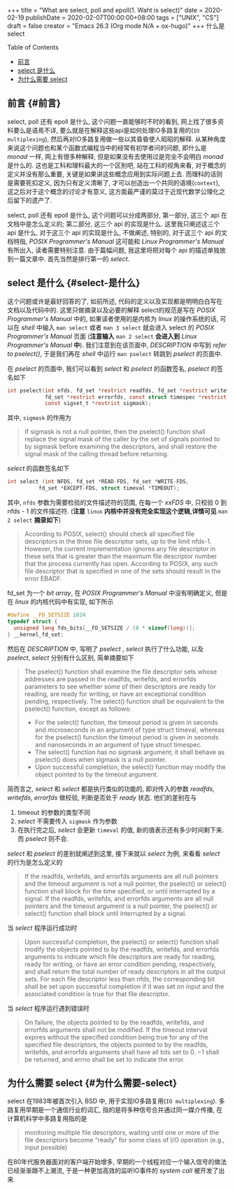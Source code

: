 +++
title = "What are select, poll and epoll(1. Waht is select)"
date = 2020-02-19
publishDate = 2020-02-07T00:00:00+08:00
tags = ["UNIX", "CS"]
draft = false
creator = "Emacs 26.3 (Org mode N/A + ox-hugo)"
+++
什么是 select
<!--more-->

<div class="ox-hugo-toc toc">
<div></div>

<div class="heading">Table of Contents</div>

- [前言](#前言)
- [select 是什么](#select-是什么)
- [为什么需要 select](#为什么需要-select)

</div>
<!--endtoc-->


## 前言 {#前言}

select, poll 还有 epoll 是什么, 这个问题一直能够时不时的看到, 网上找了很多资料要么是语焉不详, 要么就是在解释这些api是如何处理IO多路复用的(`IO multiplexing`), 然后再对IO多路复用做一些以其昏昏使人昭昭的解释. 从某种角度来说这个问题也和某个函数式编程当中的经常有初学者问的问题, 即什么是 _monad_ 一样, 网上有很多种解释, 但是如果没有去使用过是完全不会明白 _monad_ 是什么的. 这也是工科和理科最大的一个区别吧, 站在工科的视角来看, 对于概念的定义并没有那么重要, 关键是如果讲这些概念应用到实际问题上去. 而理科的话则是需要死扣定义, 因为只有定义清晰了, 才可以创造出一个共同的语境(`context`), 这之后对于这个概念的讨论才有意义, 这方面最严谨的莫过于近现代数学公理化之后留下的遗产了.

select, poll 还有 epoll 是什么, 这个问题可以分成两部分, 第一部分, 这三个 api 在文档中是怎么定义的; 第二部分, 这三个 api 的实现是什么.
这里我只阐述这三个 api 是什么, 对于这三个 api 的实现是什么, 不做阐述, 特别的, 对于这三个 api 的文档特指, _POSIX Programmer's Manual_ 这可能和 _Linux Programmer's Manual_ 有所出入, 读者需要特别注意. 由于篇幅问题, 我这里将把对每个 api 的描述单独放到一篇文章中. 首先当然是排行第一的 _select_.


## select 是什么 {#select-是什么}

这个问题或许是最好回答的了, 如前所述, 代码的定义以及实现都是明明白白写在文档以及代码中的. 这里只做摘录以及必要的解释
select的规范是写在 _POSIX Programmer's Manual_ 中的, 如果读者使用的是内核为 _linux_ 的操作系统的话, 可以在 _shell_ 中输入 `man select` 或者 `man 3 select` 就会进入 select 的 _POSIX Programmer's Manual_ 页面 (**注意输入** `man 2 select` **会进入到** _Linux Programmer's Manual_ **中**). 我们注意到在该页面中, _DESCRIPTION_ 中写到 _refer to pselect()_, 于是我们再在 _shell_ 中运行 `man pselect` 转跳到 _pselect_ 的页面中.

在 _pselect_ 的页面中, 我们可以看到 _select_ 和 _pselect_ 的函数签名, _pselect_ 的签名如下

```c
int pselect(int nfds, fd_set *restrict readfds, fd_set *restrict writefds,
            fd_set *restrict errorfds, const struct timespec *restrict timeout,
            const sigset_t *restrict sigmask);
```

其中, `sigmask` 的作用为

> If sigmask is not a null pointer, then the pselect() function shall replace the signal mask of the caller by the set of signals pointed to by sigmask before examining the descriptors, and shall restore the signal mask of the calling thread before
> returning.

_select_ 的函数签名如下

```c
int select (int NFDS, fd_set *READ-FDS, fd_set *WRITE-FDS,
          fd_set *EXCEPT-FDS, struct timeval *TIMEOUT);
```

其中, `nfds` 参数为需要检验的文件描述符的范围, 在每一个 _xxFDS_ 中, 只校验 0 到 nfds - 1 的文件描述符. (**注意** `linux` **内核中并没有完全实现这个逻辑,详情可见** `man 2 select` **摘录如下**)

> According  to  POSIX, select() should check all specified file descriptors in the three file descriptor sets, up to the limit
> nfds-1.  However, the current implementation ignores any file descriptor in these sets that is greater than the maximum  file
> descriptor number that the process currently has open.  According to POSIX, any such file descriptor that is specified in one
> of the sets should result in the error EBADF.

fd\_set 为一个 _bit array_, 在 _POSIX Programmer's Manual_ 中没有明确定义, 但是在 _linux_ 的内核代码中有实现, 如下所示

```c
#define __FD_SETSIZE 1024
typedef struct {
  unsigned long fds_bits[__FD_SETSIZE / (8 * sizeof(long))];
} __kernel_fd_set;
```

然后在 _DESCRIPTION_ 中, 写明了 _pselect_ , _select_ 执行了什么功能, 以及 _pselect_, _select_ 分别有什么区别, 简单摘要如下

> The pselect() function shall examine the file descriptor sets whose addresses are passed in the readfds, writefds,
> and  errorfds  parameters  to see whether some of their descriptors are ready for reading, are ready for writing,
> or have an exceptional condition pending, respectively.
> The select() function shall be equivalent to the pselect() function, except as follows:
>
> -   For the select() function, the timeout period is given in seconds  and  microseconds  in  an  argument  of  type  struct
>     timeval,  whereas  for  the  pselect() function the timeout period is given in seconds and nanoseconds in an argument of
>     type struct timespec.
> -   The select() function has no sigmask argument; it shall behave as pselect() does when sigmask is a null pointer.
> -   Upon successful completion, the select() function may modify the object pointed to by the timeout argument.

简而言之, _select_ 和 _select_ 都是执行类似的功能的, 即对传入的参数 _readfds_, _writefds_, _errorfds_ 做校验, 判断是否处于 _ready_ 状态.
他们的差别在与

1.  timeout 的参数的类型不同
2.  _select_ 不需要传入 `sigmask` 作为参数
3.  在执行完之后, _select_ 会更新 `timeval` 的值, 新的值表示还有多少时间剩下来. 而 _pselect_ 则不会.

_select_ 和 _pselect_ 的差别就阐述到这里, 接下来就以 _select_ 为例, 来看看 _select_ 的行为是怎么定义的

> If the readfds, writefds, and errorfds arguments are all null pointers and the timeout argument is not a null pointer, the
> pselect() or select() function shall block for the time specified, or  until  interrupted  by  a  signal.  If  the  readfds,
> writefds, and errorfds arguments are all null pointers and the timeout argument is a null pointer, the pselect() or select()
> function shall block until interrupted by a signal.

当 _select_ 程序运行成功时

> Upon successful completion, the pselect() or select() function shall modify the objects pointed to by the readfds, writefds,
> and errorfds arguments to indicate which file descriptors are ready for reading, ready for writing, or have an error
> condition pending, respectively, and shall return the total number of ready descriptors in all the output sets. For each file
> descriptor less than nfds, the corresponding bit shall be set upon successful completion if it was set on input and the
> associated condition is true for that file descriptor.

当 _select_ 程序运行遇到错误时

> On failure, the objects pointed to by the readfds, writefds, and errorfds arguments shall not be modified. If the timeout
> interval expires without the specified condition being true for any of the specified file descriptors, the  objects  pointed
> to by the readfds, writefds, and errorfds arguments shall have all bits set to 0.
> −1 shall be returned, and errno shall be set to indicate the error.


## 为什么需要 select {#为什么需要-select}

select 在1983年被首次引入 BSD 中, 用于实现IO多路复用(`IO multiplexing`). 多路复用早期是一个通信行业的词汇, 指的是将多种信号合并通过同一媒介传播, 在计算机科学中多路复用指的是

> monitoring multiple file descriptors, waiting until one or more of the file descriptors
> become "ready" for some class of I/O operation (e.g., input possible)

在80年代服务器面对的客户端开始增多, 早期的一个线程对应一个输入信号的做法已经渐渐跟不上潮流, 于是一种更加高效的监听IO事件的 _system call_ 被开发了出来.
